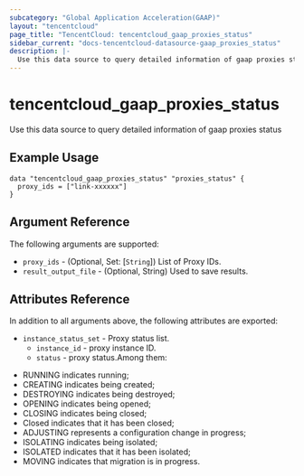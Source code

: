 ```yaml
---
subcategory: "Global Application Acceleration(GAAP)"
layout: "tencentcloud"
page_title: "TencentCloud: tencentcloud_gaap_proxies_status"
sidebar_current: "docs-tencentcloud-datasource-gaap_proxies_status"
description: |-
  Use this data source to query detailed information of gaap proxies status
---
```


# tencentcloud_gaap_proxies_status

Use this data source to query detailed information of gaap proxies status

## Example Usage

```hcl
data "tencentcloud_gaap_proxies_status" "proxies_status" {
  proxy_ids = ["link-xxxxxx"]
}
```

## Argument Reference

The following arguments are supported:

* `proxy_ids` - (Optional, Set: [`String`]) List of Proxy IDs.
* `result_output_file` - (Optional, String) Used to save results.

## Attributes Reference

In addition to all arguments above, the following attributes are exported:

* `instance_status_set` - Proxy status list.
  * `instance_id` - proxy instance ID.
  * `status` - proxy status.Among them:
- RUNNING indicates running;
- CREATING indicates being created;
- DESTROYING indicates being destroyed;
- OPENING indicates being opened;
- CLOSING indicates being closed;
- Closed indicates that it has been closed;
- ADJUSTING represents a configuration change in progress;
- ISOLATING indicates being isolated;
- ISOLATED indicates that it has been isolated;
- MOVING indicates that migration is in progress.



